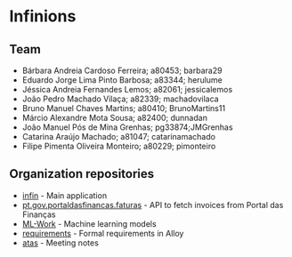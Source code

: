 # Infinions

## Team
* Bárbara Andreia Cardoso Ferreira; a80453; barbara29
* Eduardo Jorge Lima Pinto Barbosa; a83344; herulume
* Jéssica Andreia Fernandes Lemos; a82061; jessicalemos
* João Pedro Machado Vilaça; a82339; machadovilaca 
* Bruno Manuel Chaves Martins; a80410; BrunoMartins11
* Márcio Alexandre Mota Sousa; a82400; dunnadan
* João Manuel Pós de Mina Grenhas; pg33874;JMGrenhas
* Catarina Araújo Machado; a81047; catarinamachado
* Filipe Pimenta Oliveira Monteiro; a80229; pimonteiro

## Organization repositories
* [infin](https://github.com/Infinions/infin) - Main application
* [pt.gov.portaldasfinancas.faturas](https://github.com/Infinions/pt.gov.portaldasfinancas.faturas) - API to fetch invoices from Portal das Finanças
* [ML-Work](https://github.com/Infinions/ML-Work) - Machine learning models
* [requirements](https://github.com/Infinions/requirements) - Formal requirements in Alloy
* [atas](https://github.com/Infinions/entrypoint/tree/main/atas) - Meeting notes

